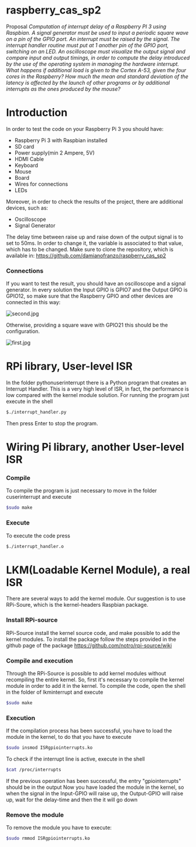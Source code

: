 # raspberry_cas_sp2
Proposal _Computation of interrupt delay of a Raspberry PI 3 using Raspbian. A signal generator must be used to input a periodic square wave on a pin of the GPIO port. An interrupt must be raised by the signal. The interrupt handler routine must put at 1 another pin of the GPIO port, switching on an LED. An oscilloscope must visualize the output signal and compare input and output timings, in order to compute the delay introduced by the use of the operating system in managing the hardware interrupt. What happens if additional load is given to the Cortex A-53, given the four cores in the Raspberry? How much the mean and standard deviation of the latency is affected by the launch of other programs or by additional interrupts as the ones produced by the mouse?_
# Introduction
In order to test the code on your Raspberry Pi 3 you should have:
 - Raspberry Pi 3 with Raspbian installed
 - SD card
 - Power supply(min 2 Ampere, 5V)
 - HDMI Cable
 - Keyboard
 - Mouse
 - Board
 - Wires for connections
 - LEDs
 
Moreover, in order to check the results of the project, there are additional devices, such as:
 - Oscilloscope
 - Signal Generator
 
The delay time between raise up and raise down of the output signal is to set to 50ms. In order to change it, the variable is associated to that value, which has to be changed.
Make sure to clone the repository, which is available in:
https://github.com/damianofranzo/raspberry_cas_sp2
### Connections
If you want to test the result, you should have an oscilloscope and a signal generator. In every solution the Input GPIO is GPIO7 and the Output GPIO is GPIO12, so make sure that the Raspberry GPIO and other devices are connected in this way:

![second.jpg](https://image.ibb.co/kQ6bgn/second.jpg)

Otherwise, providing a square wave with GPIO21 this should be the configuration.

![first.jpg](https://image.ibb.co/gaeCMn/first_1.jpg)

# RPi library, User-level ISR
In the folder pythonuserinterrupt there is a Python program that creates an Interrupt Handler. This is a very high level of ISR, in fact, the performance is low compared with the kernel module solution.
For running the program just execute in the shell
```sh
$./interrupt_handler.py
```
Then press Enter to stop the program.
# Wiring Pi library, another User-level ISR
### Compile
To compile the program is just necessary to move in the folder cuserinterrupt and execute
```sh
$sudo make
```
### Execute
To execute the code press
```sh
$./interrupt_handler.o
```
# LKM(Loadable Kernel Module), a real ISR
There are several ways to add the kernel module.
Our suggestion is to use RPi-Soure, which is the kernel-headers Raspbian package.
### Install RPi-source
RPi-Source install the kernel source code, and make possible to add the kernel modules.
To install the package follow the steps provided in the github page of the package https://github.com/notro/rpi-source/wiki
### Compile and execution
Through the RPi-Source is possible to add kernel modules without recompiling the entire kernel. So, first it's necessary to compile the kernel module in order to add it in the kernel.
To compile the code, open the shell in the folder of lkminterrupt and execute
```sh
$sudo make
```
### Execution
If the compilation process has been successful, you have to load the module in the kernel, to do that you have to execute
```sh
$sudo insmod ISRgpiointerrupts.ko
```
To check if the interrupt line is active, execute in the shell
```sh
$cat /proc/interrupts
```
If the previous operation has been successful, the entry "gpiointerrupts" should be in the output
Now you have loaded the module in the kernel, so when the signal in the Input-GPIO will raise up, the Output-GPIO will raise up, wait for the delay-time and then the it will go down

### Remove the module
To remove the module you have to execute:
```sh
$sudo rmmod ISRgpiointerrupts.ko
```
